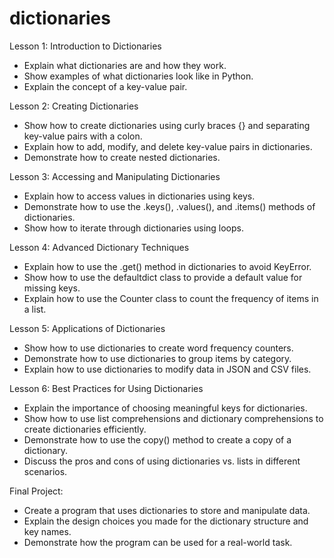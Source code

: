 
dictionaries
============
Lesson 1: Introduction to Dictionaries
- Explain what dictionaries are and how they work.
- Show examples of what dictionaries look like in Python.
- Explain the concept of a key-value pair.

Lesson 2: Creating Dictionaries
- Show how to create dictionaries using curly braces {} and separating key-value pairs with a colon.
- Explain how to add, modify, and delete key-value pairs in dictionaries.
- Demonstrate how to create nested dictionaries.

Lesson 3: Accessing and Manipulating Dictionaries
- Explain how to access values in dictionaries using keys.
- Demonstrate how to use the .keys(), .values(), and .items() methods of dictionaries.
- Show how to iterate through dictionaries using loops.

Lesson 4: Advanced Dictionary Techniques
- Explain how to use the .get() method in dictionaries to avoid KeyError.
- Show how to use the defaultdict class to provide a default value for missing keys.
- Explain how to use the Counter class to count the frequency of items in a list.

Lesson 5: Applications of Dictionaries
- Show how to use dictionaries to create word frequency counters.
- Demonstrate how to use dictionaries to group items by category.
- Explain how to use dictionaries to modify data in JSON and CSV files.

Lesson 6: Best Practices for Using Dictionaries
- Explain the importance of choosing meaningful keys for dictionaries.
- Show how to use list comprehensions and dictionary comprehensions to create dictionaries efficiently.
- Demonstrate how to use the copy() method to create a copy of a dictionary.
- Discuss the pros and cons of using dictionaries vs. lists in different scenarios.

Final Project:
- Create a program that uses dictionaries to store and manipulate data.
- Explain the design choices you made for the dictionary structure and key names.
- Demonstrate how the program can be used for a real-world task.
